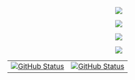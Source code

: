 <p align="center">
  <a href="https://skillicons.dev">
    <img src="https://skillicons.dev/icons?i=c,cpp,html,css,js,ts,py" />
  </a>
</p>
<p align="center">
  <a href="https://skillicons.dev">
    <img src="https://skillicons.dev/icons?i=astro,react,wordpress,gulp,scss" />
  </a>
</p>
<p align="center">
  <a href="https://skillicons.dev">
    <img src="https://skillicons.dev/icons?i=git,jenkins,bash" />
  </a>
</p>
<p align="center">
  <a href="https://skillicons.dev">
    <img src="https://skillicons.dev/icons?i=linux,windows" />
  </a>
</p>

<table>
<tr>
<td>
<a href="https://github.com/pascal-brand38"><img alt="GitHub Status" src="https://github-readme-stats.vercel.app/api?username=pascal-brand38&show_icons=true&include_all_commits=true&count_private=true&rank_icon=percentile&theme=merko"/></a>
</td>

<td>
<a href="https://github.com/pascal-brand38"><img alt="GitHub Status" src="https://github-readme-stats.vercel.app/api/top-langs/?username=pascal-brand38&hide_progress=true&theme=merko"/></a>
</td>
</tr>
</table>
